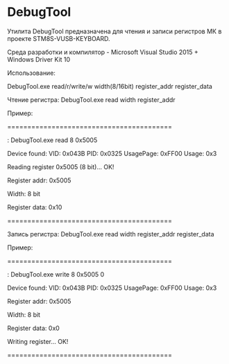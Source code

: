 # DebugTool

Утилита DebugTool предназначена для чтения и записи регистров МК в проекте STM8S-VUSB-KEYBOARD.

Среда разработки и компилятор - Microsoft Visual Studio 2015 + Windows Driver Kit 10

Использование:

DebugTool.exe read/r/write/w width(8/16bit) register_addr register_data

Чтение регистра: DebugTool.exe read width register_addr

Пример:

=========================================

: DebugTool.exe read 8 0x5005

Device found: VID: 0x043B  PID: 0x0325  UsagePage: 0xFF00  Usage: 0x3

Reading register 0x5005 (8 bit)... OK!

Register addr: 0x5005

Width: 8 bit

Register data: 0x10

=========================================

Запись регистра: DebugTool.exe read width register_addr register_data

Пример:

=========================================

: DebugTool.exe write 8 0x5005 0

Device found: VID: 0x043B  PID: 0x0325  UsagePage: 0xFF00  Usage: 0x3

Register addr: 0x5005

Width: 8 bit

Register data: 0x0

Writing register... OK!

=========================================
